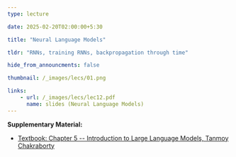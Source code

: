 ```yaml
---
type: lecture

date: 2025-02-20T02:00:00+5:30

title: "Neural Language Models"

tldr: "RNNs, training RNNs, backpropagation through time"

hide_from_announcments: false

thumbnail: /_images/lecs/01.png

links: 
    - url: /_images/lecs/lec12.pdf
      name: slides (Neural Language Models)
---
```

**Supplementary Material:**
- [Textbook: Chapter 5 -- Introduction to Large Language Models, Tanmoy Chakraborty](https://www.amazon.in/Introduction-Large-Language-Models-Generative/dp/936386474X?crid=3EEJDPN3KFTX2&dib=eyJ2IjoiMSJ9.4K1aiA--SOAJiVgp0r98fQ._Dsmj2zd6yN1P6aoDLSXZJ1cdi7H9OnVvi9S_Edmw_E&dib_tag=se&keywords=tanmoy+chakraborty%2C+introduction+to+large+language+models&qid=1739206737&sprefix=tanmoy%2Caps%2C285&sr=8-1)
